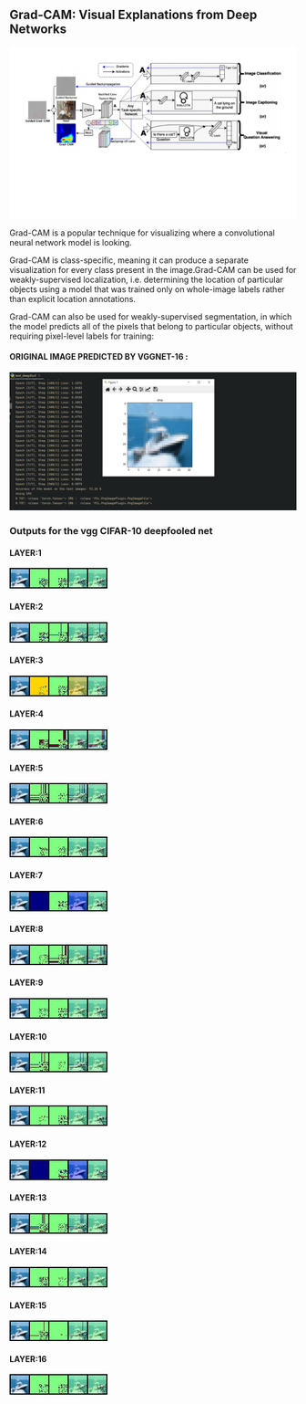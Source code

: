 ## Grad-CAM: Visual Explanations from Deep Networks


![Original label =  n03538406 horse cart](https://github.com/Lagstill/IIIT-H/blob/main/deepfool/Grad_cam//grad.png?raw=true)


Grad-CAM is a popular technique for visualizing where a convolutional neural network model is looking.

Grad-CAM is class-specific, meaning it can produce a separate visualization for every class present in the image.Grad-CAM can be used for weakly-supervised localization, i.e. determining the location of particular objects using a model that was trained only on whole-image labels rather than explicit location annotations.

Grad-CAM can also be used for weakly-supervised segmentation, in which the model predicts all of the pixels that belong to particular objects, without requiring pixel-level labels for training:



#### ORIGINAL IMAGE PREDICTED BY VGGNET-16 :
![Original label =  n03538406 horse cart](https://github.com/Lagstill/IIIT-H/blob/main/deepfool/CIAFR-10/VGG/vgg_cifar_ori.png?raw=true)

### Outputs for the vgg CIFAR-10 deepfooled net

#### LAYER:1
![Original label =  n03538406 horse cart](https://github.com/Lagstill/IIIT-H/blob/main/deepfool/Grad_cam/Outputs/l1.jpeg?raw=true)
#### LAYER:2
![Original label =  n03538406 horse cart](https://github.com/Lagstill/IIIT-H/blob/main/deepfool/Grad_cam/Outputs/l2.jpeg?raw=true)
#### LAYER:3

![Original label =  n03538406 horse cart](https://github.com/Lagstill/IIIT-H/blob/main/deepfool/Grad_cam/Outputs/l3.jpeg?raw=true)
#### LAYER:4

![Original label =  n03538406 horse cart](https://github.com/Lagstill/IIIT-H/blob/main/deepfool/Grad_cam/Outputs/l4.jpeg?raw=true)
#### LAYER:5

![Original label =  n03538406 horse cart](https://github.com/Lagstill/IIIT-H/blob/main/deepfool/Grad_cam/Outputs/l5.jpeg?raw=true)

#### LAYER:6
![Original label =  n03538406 horse cart](https://github.com/Lagstill/IIIT-H/blob/main/deepfool/Grad_cam/Outputs/l6.jpeg?raw=true)
#### LAYER:7
![Original label =  n03538406 horse cart](https://github.com/Lagstill/IIIT-H/blob/main/deepfool/Grad_cam/Outputs/l7.jpeg?raw=true)
#### LAYER:8

![Original label =  n03538406 horse cart](https://github.com/Lagstill/IIIT-H/blob/main/deepfool/Grad_cam/Outputs/l8.jpeg?raw=true)
#### LAYER:9

![Original label =  n03538406 horse cart](https://github.com/Lagstill/IIIT-H/blob/main/deepfool/Grad_cam/Outputs/l9.jpeg?raw=true)
#### LAYER:10

![Original label =  n03538406 horse cart](https://github.com/Lagstill/IIIT-H/blob/main/deepfool/Grad_cam/Outputs/l10.jpeg?raw=true)

#### LAYER:11

![Original label =  n03538406 horse cart](https://github.com/Lagstill/IIIT-H/blob/main/deepfool/Grad_cam/Outputs/l11.jpeg?raw=true)

#### LAYER:12
![Original label =  n03538406 horse cart](https://github.com/Lagstill/IIIT-H/blob/main/deepfool/Grad_cam/Outputs/l12.jpeg?raw=true)
#### LAYER:13
![Original label =  n03538406 horse cart](https://github.com/Lagstill/IIIT-H/blob/main/deepfool/Grad_cam/Outputs/l13.jpeg?raw=true)
#### LAYER:14

![Original label =  n03538406 horse cart](https://github.com/Lagstill/IIIT-H/blob/main/deepfool/Grad_cam/Outputs/l14.jpeg?raw=true)
#### LAYER:15

![Original label =  n03538406 horse cart](https://github.com/Lagstill/IIIT-H/blob/main/deepfool/Grad_cam/Outputs/l15.jpeg?raw=true)
#### LAYER:16

![Original label =  n03538406 horse cart](https://github.com/Lagstill/IIIT-H/blob/main/deepfool/Grad_cam/Outputs/l16.jpeg?raw=true)

